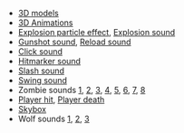 
- [3D models](https://quaternius.com/)
- [3D Animations](https://www.mixamo.com/)
- [Explosion particle effect](https://assetstore.unity.com/packages/vfx/particles/particle-pack-127325), [Explosion sound](https://assetstore.unity.com/packages/audio/sound-fx/shooting-sound-177096)
- [Gunshot sound](https://freesound.org/s/369528/), [Reload sound](https://freesound.org/s/585256/) 
- [Click sound](https://freesound.org/s/580827/)
- [Hitmarker sound](https://freesound.org/s/322640/)
- [Slash sound](https://freesound.org/s/574820/)
- [Swing sound](https://freesound.org/s/394426/)
- Zombie sounds [1](https://freesound.org/people/Under7dude/sounds/163445/), [2](https://freesound.org/people/CrocyTC/sounds/353063/), [3](https://freesound.org/people/CrocyTC/sounds/353061/), [4](https://freesound.org/people/OwNathan/sounds/754438/), [5](https://freesound.org/people/OwNathan/sounds/754441/), [6](https://freesound.org/people/OwNathan/sounds/754440/), [7](https://freesound.org/people/OwNathan/sounds/754439/), [8](https://freesound.org/people/JollyGreenZ/sounds/534602/)
- [Player hit](https://freesound.org/people/Under7dude/sounds/163441/), [Player death](https://freesound.org/people/Under7dude/sounds/163442/)
- [Skybox](https://assetstore.unity.com/packages/2d/textures-materials/sky/skybox-series-free-103633?srsltid=AfmBOooRkL2dAkzPZzKEqpMHOoqSIZd9IHya_zm9YDgFAMcESxPZoSL7)
- Wolf sounds [1](https://freesound.org/people/y89312/sounds/139901/), [2](https://freesound.org/people/deleted_user_3424813/sounds/260776/), [3](https://freesound.org/people/itiman/sounds/696285/)
